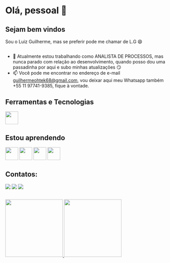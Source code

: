 <h1> Olá, pessoal 👋 </h1>

<h2> Sejam bem vindos </h2>

Sou o Luiz Guilherme, mas se preferir pode me chamar de L.G 😄

##

- 🔭 Atualmente estou trabalhando como ANALISTA DE PROCESSOS, mas nunca parado com relação ao desenvolvimento, quando posso dou uma passadinha por aqui e subo minhas atualizações 😏
-  📫 Você pode me encontrar no endereço de e-mail guilhermeohtek68@gmail.com, vou deixar aqui meu Whatsapp também +55 11 97741-9385, fique à vontade.
  
## Ferramentas e Tecnologias

<div>
<img src="https://skillicons.dev/icons?i=node,postgres,typescript,javascript,mongodb" width="40" height="40" />
</div>

## Estou aprendendo

<div>
<img src="https://cdn.jsdelivr.net/gh/devicons/devicon/icons/react/react-original-wordmark.svg" width="40" height="40"/> 
<img src="https://cdn.jsdelivr.net/gh/devicons/devicon/icons/sass/sass-original.svg" width="40" height="40"/>
<img src="https://cdn.jsdelivr.net/gh/devicons/devicon/icons/materialui/materialui-plain.svg" width="40" height="40" />
<img src="https://cdn.jsdelivr.net/gh/devicons/devicon/icons/bootstrap/bootstrap-plain-wordmark.svg" width="40" height="40" />
</div>
  
## Contatos:

<div>
<a href = "mailto:guilhermeohtek68@gmail.com"><img src="https://img.shields.io/badge/Gmail-D14836?style=for-the-badge&logo=gmail&logoColor=white" target="_blank"></a>
<a href="https://www.linkedin.com/in/luiz-guilherme-a85174115/" target="_blank"><img src="https://img.shields.io/badge/-LinkedIn-%230077B5?style=for-the-badge&logo=linkedin&logoColor=white" target="_blank"></a>   
<a href="https://instagram.com/lgsilva__" target="_blank"><img src="https://img.shields.io/badge/-Instagram-%23E4405F?style=for-the-badge&logo=instagram&logoColor=white" target="_blank"></a>
</div>

##

<div>
<a href="https://github.com/LuizG-cmd">
<img height="180em" src="https://github-readme-stats.vercel.app/api/top-langs/?username=LuizG-cmd&layout=compact&langs_count=7&theme=onedark"/>
<img height="180em" src="https://github-readme-stats.vercel.app/api?username=LuizG-cmd&show_icons=true&theme=onedark&include_all_commits=true&count_private=true"/>
</div>


